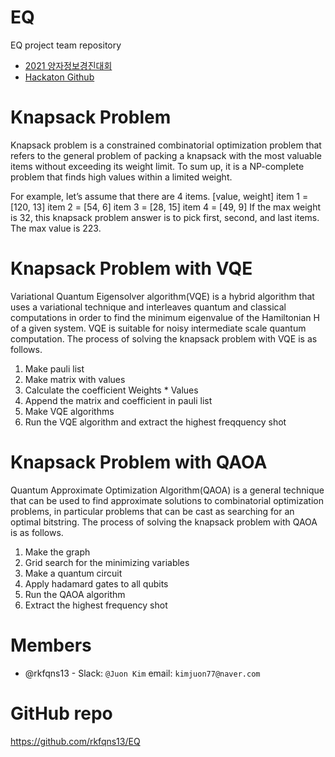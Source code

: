 # EQ

EQ project team repository

- [2021 양자정보경진대회](http://www.qcenter.kr/bbs/board.php?tbl=bbs51&mode=VIEW&num=15&category=&findType=&findWord=&sort1=&sort2=&it_id=&shop_flag=&mobile_flag=&page=1)
- [Hackaton Github](https://github.com/qiskit-community/quantum-hackathon-korea-21)

# Knapsack Problem
Knapsack problem is a constrained combinatorial optimization problem that refers to the general problem of packing a knapsack with the most valuable items without
exceeding its weight limit. To sum up, it is a NP-complete problem that finds high values within a limited weight.

For example, let’s assume that there are 4 items. 
[value, weight]
item 1 = [120, 13]
item 2 = [54, 6]
item 3 = [28, 15]
item 4 = [49, 9]
If the max weight is 32, this knapsack problem answer is to pick first, second, and last items. The max value is 223.

# Knapsack Problem with VQE
Variational Quantum Eigensolver algorithm(VQE) is a hybrid algorithm that uses a variational technique and interleaves quantum and classical computations in order to find the minimum eigenvalue of the Hamiltonian H of a given system. VQE is suitable for noisy intermediate scale quantum computation.
The process of solving the knapsack problem with VQE is as follows.
1) Make pauli list
2) Make matrix with values
3) Calculate the coefficient Weights * Values
4) Append the matrix and coefficient in pauli list
5) Make VQE algorithms
6) Run the VQE algorithm and extract the highest freqquency shot

# Knapsack Problem with QAOA
Quantum Approximate Optimization Algorithm(QAOA) is a general technique that can be used to find approximate solutions to combinatorial optimization problems, in
particular problems that can be cast as searching for an optimal bitstring.
The process of solving the knapsack problem with QAOA is as follows.
1) Make the graph
2) Grid search for the minimizing variables
3) Make a quantum circuit
4) Apply hadamard gates to all qubits
5) Run the QAOA algorithm
6) Extract the highest frequency shot

# Members
 - @rkfqns13 - Slack: `@Juon Kim` email: `kimjuon77@naver.com`
 
# GitHub repo
https://github.com/rkfqns13/EQ
